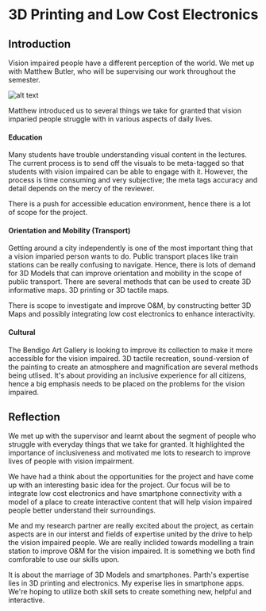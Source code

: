# 3D Printing and Low Cost Electronics

## Introduction
Vision impaired people have a different perception of the world. We met up with Matthew Butler, who will be supervising our work throughout the semester. 

![alt text](https://wels.net/wp-content/uploads/2015/04/842x342-SM-VisuallyImpaired1.jpg "Vision Impaired People")


Matthew introduced us to several things we take for granted that vision imparied people struggle with in various aspects of daily lives.

#### Education
Many students have trouble understanding visual content in the lectures. The current process is to send off the visuals to be meta-tagged so that students with vision impaired can be able to engage with it. However, the process is time consuming and very subjective; the meta tags accuracy and detail depends on the mercy of the reviewer. 

There is a push for accessible education environment, hence there is a lot of scope for the project. 

#### Orientation and Mobility (Transport)
Getting around a city independently is one of the most important thing that a vision imparied person wants to do. Public transport places like train stations can be really confusing to navigate. Hence, there is lots of demand for 3D Models that can improve orientation and mobility in the scope of public transport. There are several methods that can be used to create 3D informative maps. 3D printing or 3D tactile maps.

There is scope to investigate and improve O&M, by constructing better 3D Maps and possibly integrating low cost electronics to enhance interactivity. 


#### Cultural
The Bendigo Art Gallery is looking to improve its collection to make it more accessible for the vision impaired. 3D tactile recreation, sound-version of the painting to create an atmosphere and magnification are several methods being utlised. It's about providing an inclusive experience for all citizens, hence a big emphasis needs to be placed on the problems for the vision impaired. 


## Reflection
We met up with the supervisor and learnt about the segment of people who struggle with everyday things that we take for granted. It highlighted the importance of inclusiveness and motivated me lots to research to improve lives of people with vision impairment.

We have had a think about the opportunities for the project and have come up with an interesting basic idea for the project. Our focus will be to integrate low cost electronics and have smartphone connectivity with a model of a place to create interactive content that will help vision impaired people better understand their surroundings. 

Me and my research partner are really excited about the project, as certain aspects are in our interst and fields of expertise united by the drive to help the vision impaired people. We are really inclided towards modelling a train station to improve O&M for the vision impaired. It is something we both find comforable to use our skills upon.

It is about the marriage of 3D Models and smartphones. Parth's expertise lies in 3D printing and electronics. My experise lies in smartphone apps. We're hoping to utilize both skill sets to create something new, helpful and interactive. 

